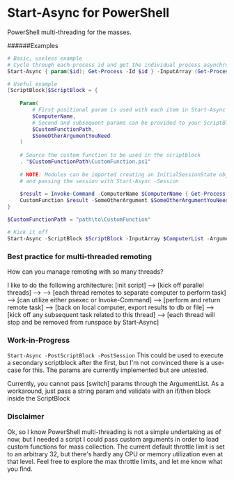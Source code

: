 # Start-Async for PowerShell
PowerShell multi-threading for the masses.

######Examples
```powershell
# Basic, useless example
# Cycle through each process id and get the individual process asynchronously
Start-Async { param($id); Get-Process -Id $id } -InputArray (Get-Process).id -Verbose

# Useful example
[ScriptBlock]$ScriptBlock = {
    
    Param(
        # First positional param is used with each item in Start-Async -InputArray
        $ComputerName,
        # Second and subsequent params can be provided to your ScriptBlock by Start-Async -ArgumentList
        $CustomFunctionPath,
        $SomeOtherArgumentYouNeed
    )
    
    # Source the custom function to be used in the scriptblock
    . "$CustomFunctionPath\CustomFunction.ps1"
    
    # NOTE: Modules can be imported creating an InitialSessionState object, importing the module,
    # and passing the session with Start-Async -Session
    
    $result = Invoke-Command -ComputerName $ComputerName { Get-Process -Name $SomeOtherArgumentYouNeed }
    CustomFunction $result -SomeOtherArgument $SomeOtherArgumentYouNeed
}

$CustomFunctionPath = "path\to\CustomFunction"

# Kick it off
Start-Async -ScriptBlock $ScriptBlock -InputArray $ComputerList -ArgumentList $CustomFunctionPath,$SomeOtherArgument
```

### Best practice for multi-threaded remoting
How can you manage remoting with so many threads?

I like to do the following architecture:
[init script] --> 
[kick off parallel threads] --> 
 --> [each thread remotes to separate computer to perform task]
 --> [can utilize either psexec or Invoke-Command]
      --> [perform and return remote task]
 --> [back on local computer, export results to db or file]
 --> [kick off any subsequent task related to this thread]
 --> [each thread will stop and be removed from runspace by Start-Async]

### Work-in-Progress
```Start-Async -PostScriptBlock -PostSession```
This could be used to execute a secondary scriptblock after the first, but I'm not convinced there
is a use-case for this.  The params are currently implemented but are untested.

Currently, you cannot pass [switch] params through the ArgumentList.  As a workaround, just pass
a string param and validate with an if/then block inside the ScriptBlock

### Disclaimer
Ok, so I know PowerShell multi-threading is not a simple undertaking as of now, but I needed a 
script I could pass custom arguments in order to load custom functions for mass collection.  The 
current default throttle limit is set to an arbitrary 32, but there's hardly any CPU or memory
utilization even at that level.  Feel free to explore the max throttle limits,
and let me know what you find.